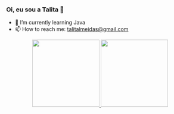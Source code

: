 ### Oi, eu sou a Talita 👋


- 🌱 I’m currently learning Java
- 📫 How to reach me: talitalmeidas@gmail.com

<div align="center">
  <a href="https://github.com/talitaambrozio">
  <img height="180em" src="https://github-readme-stats.vercel.app/api?username=talitaambrozio&show_icons=true&theme=dracula&include_all_commits=true&count_private=true"/>
  <img height="180em" src="https://github-readme-stats.vercel.app/api/top-langs/?username=talitaambrozio&layout=compact&langs_count=7&theme=dracula"/>
</div>
